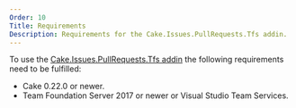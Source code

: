 ```yaml
---
Order: 10
Title: Requirements
Description: Requirements for the Cake.Issues.PullRequests.Tfs addin.
---
```

To use the [Cake.Issues.PullRequests.Tfs addin] the following requirements need to be fulfilled:

* Cake 0.22.0 or newer.
* Team Foundation Server 2017 or newer or Visual Studio Team Services.

[Cake.Issues.PullRequests.Tfs addin]: https://www.nuget.org/packages/Cake.Issues.PullRequests.Tfs